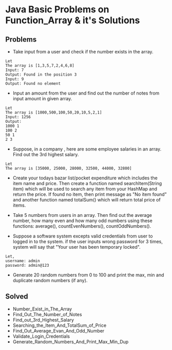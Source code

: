 # Java Basic Problems on Function_Array & it's Solutions

## Problems 
- Take input from a user and check if the number exists in the array.
 ```
Let 
The array is [1,3,5,7,2,4,6,8]
Input: 7
Output: Found in the position 3
Input: 9
Output: Found no element
 ```
- Input an amount from the user and find out the number of notes from input amount in given array.
```
Let 
The array is [1000,500,100,50,20,10,5,2,1]
Input: 1256
Output: 
1000 1
100 2
50 1
2 3
 ```


- Suppose, in a company , here are some employee salaries in an array.
  Find out the 3rd highest salary.
 ```
Let 
The array is [35000, 25000, 28000, 32500, 44000, 32800]
 ```
 - Create your todays bazar list/pocket expenditure which includes the item name and price. Then create a function named searchItem(String item) which will be used to search any item from your HashMap and return the price. If found no item, then print message as "No item found" and another function named totalSum() which will return total price of items.
 - Take 5 numbers from users in an array. Then find out the average number, how many even and how many odd numbers using these functions: average(), countEvenNumbers(), countOddNumbers().
 
 
 - Suppose a software system excepts valid credentials from user to logged in to the system. if the user inputs wrong password for 3 times, system will say that "Your user has been temporary locked".
 ```
Let,
username: admin
password: admin@123
 ```
 - Generate 20 random numbers from 0 to 100 and print the max, min and duplicate random numbers (if any).
 
 
 ## Solved
 - Number_Exist_in_The_Array
 - Find_Out_The_Number_of_Notes
 - Find_out_3rd_Highest_Salary
 - Searching_the_Item_And_TotalSum_of_Price
 - Find_Out_Average_Evan_And_Odd_Number
 - Validate_Login_Credentials
 - Generate_Random_Numbers_And_Print_Max_Min_Dup


